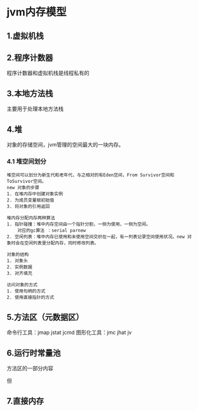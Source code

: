 # jvm内存模型 #
## 1.虚拟机栈
## 2.程序计数器
程序计数器和虚拟机栈是线程私有的
## 3.本地方法栈
主要用于处理本地方法栈
## 4.堆
对象的存储空间，jvm管理的空间最大的一块内存。
### 4.1 堆空间划分
    堆空间可以划分为新生代和老年代，与之相对的有Eden空间，From Survivor空间和ToSurvivor空间。
    new 对象的步骤
    1. 在堆内存中创建对象实例
    2. 为成员变量赋初始值
    3. 将对象的引用返回
    
    堆内存分配内存两种算法
    1. 指针碰撞：堆中内存空间由一个指针分割，一侧为使用，一侧为空闲。
    	对应的gc算法 ：serial parnew 
    2. 空闲列表：堆中内存已使用和未使用空间交织在一起，有一列表记录空间使用状况。new 对象时会在空闲列表里分配内存，同时修改列表。
    
    对象的结构
    1. 对象头
    2. 实例数据
    3. 对齐填充
    
    访问对象的方式
    1. 使用句柄的方式
    2. 使用直接指针的方式 
## 5.方法区（元数据区）
命令行工具：jmap jstat jcmd
图形化工具：jmc jhat jv 

## 6.运行时常量池
方法区的一部分内容

但

## 7.直接内存